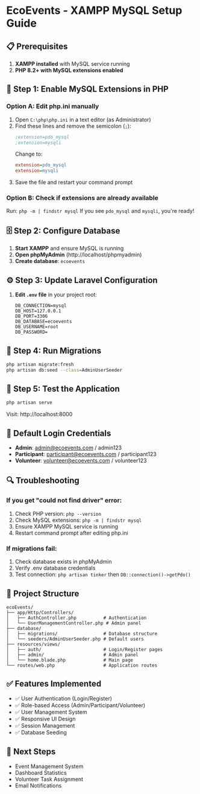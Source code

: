 # EcoEvents - XAMPP MySQL Setup Guide

## 📋 Prerequisites
1. **XAMPP installed** with MySQL service running
2. **PHP 8.2+ with MySQL extensions enabled**

## 🔧 Step 1: Enable MySQL Extensions in PHP

### Option A: Edit php.ini manually
1. Open `C:\php\php.ini` in a text editor (as Administrator)
2. Find these lines and remove the semicolon (`;`):
   ```ini
   ;extension=pdo_mysql
   ;extension=mysqli
   ```
   Change to:
   ```ini
   extension=pdo_mysql
   extension=mysqli
   ```
3. Save the file and restart your command prompt

### Option B: Check if extensions are already available
Run: `php -m | findstr mysql`
If you see `pdo_mysql` and `mysqli`, you're ready!

## 🗄️ Step 2: Configure Database

1. **Start XAMPP** and ensure MySQL is running
2. **Open phpMyAdmin** (http://localhost/phpmyadmin)
3. **Create database**: `ecoevents`

## ⚙️ Step 3: Update Laravel Configuration

1. **Edit `.env` file** in your project root:
   ```env
   DB_CONNECTION=mysql
   DB_HOST=127.0.0.1
   DB_PORT=3306
   DB_DATABASE=ecoevents
   DB_USERNAME=root
   DB_PASSWORD=
   ```

## 🚀 Step 4: Run Migrations

```bash
php artisan migrate:fresh
php artisan db:seed --class=AdminUserSeeder
```

## 🧪 Step 5: Test the Application

```bash
php artisan serve
```

Visit: http://localhost:8000

## 👥 Default Login Credentials

- **Admin**: admin@ecoevents.com / admin123
- **Participant**: participant@ecoevents.com / participant123  
- **Volunteer**: volunteer@ecoevents.com / volunteer123

## 🔍 Troubleshooting

### If you get "could not find driver" error:
1. Check PHP version: `php --version`
2. Check MySQL extensions: `php -m | findstr mysql`
3. Ensure XAMPP MySQL service is running
4. Restart command prompt after editing php.ini

### If migrations fail:
1. Check database exists in phpMyAdmin
2. Verify .env database credentials
3. Test connection: `php artisan tinker` then `DB::connection()->getPdo()`

## 📁 Project Structure
```
ecoEvents/
├── app/Http/Controllers/
│   ├── AuthController.php          # Authentication
│   └── UserManagementController.php # Admin panel
├── database/
│   ├── migrations/                 # Database structure
│   └── seeders/AdminUserSeeder.php # Default users
├── resources/views/
│   ├── auth/                       # Login/Register pages
│   ├── admin/                      # Admin panel
│   └── home.blade.php              # Main page
└── routes/web.php                  # Application routes
```

## ✅ Features Implemented
- ✅ User Authentication (Login/Register)
- ✅ Role-based Access (Admin/Participant/Volunteer)
- ✅ User Management System
- ✅ Responsive UI Design
- ✅ Session Management
- ✅ Database Seeding

## 🎯 Next Steps
- Event Management System
- Dashboard Statistics
- Volunteer Task Assignment
- Email Notifications